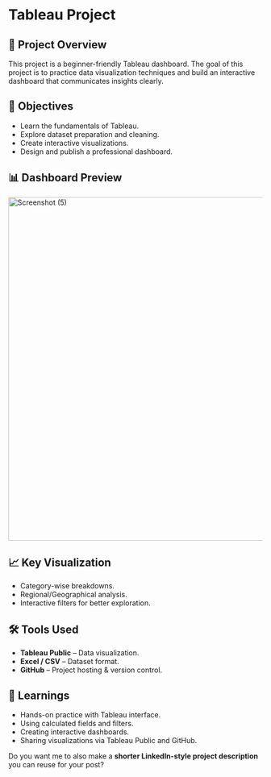 # Tableau Project

## 📌 Project Overview

This project is a beginner-friendly Tableau dashboard. The goal of this project is to practice data visualization techniques and build an interactive dashboard that communicates insights clearly.

## 🎯 Objectives

* Learn the fundamentals of Tableau.
* Explore dataset preparation and cleaning.
* Create interactive visualizations.
* Design and publish a professional dashboard.

## 📊 Dashboard Preview
<img width="1341" height="682" alt="Screenshot (5)" src="https://github.com/user-attachments/assets/0d8b61f5-5380-4105-9f32-e826012ba988" />

## 📈 Key Visualization
* Category-wise breakdowns.
* Regional/Geographical analysis.
* Interactive filters for better exploration.

## 🛠 Tools Used

* **Tableau Public** – Data visualization.
* **Excel / CSV** – Dataset format.
* **GitHub** – Project hosting & version control.

## 📌 Learnings

* Hands-on practice with Tableau interface.
* Using calculated fields and filters.
* Creating interactive dashboards.
* Sharing visualizations via Tableau Public and GitHub.


Do you want me to also make a **shorter LinkedIn-style project description** you can reuse for your post?
